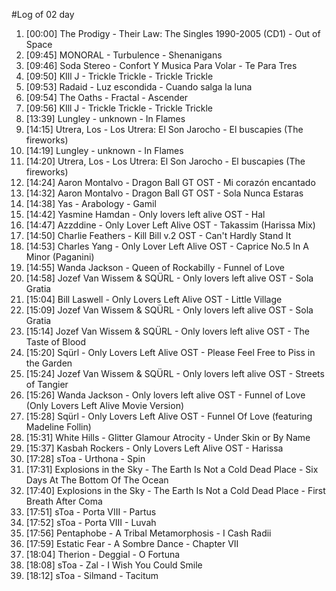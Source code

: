 #Log of 02 day

1. [00:00] The Prodigy - Their Law: The Singles 1990-2005 (CD1) - Out of Space
1. [09:45] MONORAL - Turbulence - Shenanigans
1. [09:46] Soda Stereo - Confort Y Musica Para Volar - Te Para Tres
1. [09:50] KIll J - Trickle Trickle - Trickle Trickle
1. [09:53] Radaid - Luz escondida - Cuando salga la luna
1. [09:54] The Oaths - Fractal - Ascender
1. [09:56] KIll J - Trickle Trickle - Trickle Trickle
1. [13:39] Lungley - unknown - In Flames
1. [14:15] Utrera, Los - Los Utrera: El Son Jarocho - El buscapies (The fireworks)
1. [14:19] Lungley - unknown - In Flames
1. [14:20] Utrera, Los - Los Utrera: El Son Jarocho - El buscapies (The fireworks)
1. [14:24] Aaron Montalvo - Dragon Ball GT OST - Mi corazón encantado
1. [14:32] Aaron Montalvo - Dragon Ball GT OST - Sola Nunca Estaras
1. [14:38] Yas - Arabology - Gamil
1. [14:42] Yasmine Hamdan - Only lovers left alive OST - Hal
1. [14:47] Azzddine - Only Lover Left Alive OST - Takassim  (Harissa Mix)
1. [14:50] Charlie Feathers - Kill Bill v.2 OST - Can't Hardly Stand It
1. [14:53] Charles Yang - Only Lover Left Alive OST - Caprice No.5 In A Minor (Paganini)
1. [14:55] Wanda Jackson - Queen of Rockabilly - Funnel of Love
1. [14:58] Jozef Van Wissem & SQÜRL - Only lovers left alive OST - Sola Gratia
1. [15:04] Bill Laswell - Only Lovers Left Alive OST - Little Village
1. [15:09] Jozef Van Wissem & SQÜRL - Only lovers left alive OST - Sola Gratia
1. [15:14] Jozef Van Wissem & SQÜRL - Only lovers left alive OST - The Taste of Blood
1. [15:20] Sqürl - Only Lovers Left Alive OST - Please Feel Free to Piss in the Garden
1. [15:24] Jozef Van Wissem & SQÜRL - Only lovers left alive OST - Streets of Tangier
1. [15:26] Wanda Jackson - Only lovers left alive OST - Funnel of Love (Only Lovers Left Alive Movie Version)
1. [15:28] Sqürl - Only Lovers Left Alive OST - Funnel Of Love (featuring Madeline Follin)
1. [15:31] White Hills - Glitter Glamour Atrocity - Under Skin or By Name
1. [15:37] Kasbah Rockers - Only Lovers Left Alive OST - Harissa
1. [17:28] sToa - Urthona - Spin
1. [17:31] Explosions in the Sky - The Earth Is Not a Cold Dead Place - Six Days At The Bottom Of The Ocean
1. [17:40] Explosions in the Sky - The Earth Is Not a Cold Dead Place - First Breath After Coma
1. [17:51] sToa - Porta VIII - Partus
1. [17:52] sToa - Porta VIII - Luvah
1. [17:56] Pentaphobe - A Tribal Metamorphosis - I Cash Radii
1. [17:59] Estatic Fear - A Sombre Dance - Chapter VII
1. [18:04] Therion - Deggial - O Fortuna
1. [18:08] sToa - Zal - I Wish You Could Smile
1. [18:12] sToa - Silmand - Tacitum
